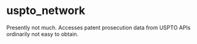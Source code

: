 # uspto_network

Presently not much. Accesses patent prosecution data from USPTO APIs ordinarily not easy to obtain.
